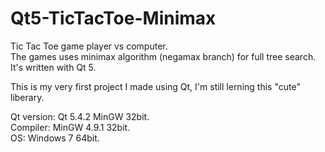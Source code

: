 # Qt5-TicTacToe-Minimax
Tic Tac Toe game player vs computer.</br>
The games uses minimax algorithm (negamax branch) for full tree search.</br>
It's written with Qt 5.

This is my very first project I made using Qt, I'm still lerning this "cute" liberary.

Qt version: Qt 5.4.2 MinGW 32bit.</br>
Compiler: MinGW 4.9.1 32bit.</br>
OS: Windows 7 64bit.

